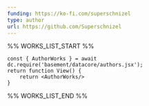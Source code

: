 ```yaml
---
funding: https://ko-fi.com/superschnizel
type: author
url: https://github.com/Superschnizel
---
```



%% WORKS_LIST_START %%

```datacorejsx
const { AuthorWorks } = await dc.require('basement/datacore/authors.jsx');
return function View() {
    return <AuthorWorks/>
}
```
%% WORKS_LIST_END %%